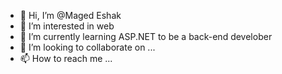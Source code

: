 - 👋 Hi, I’m @Maged Eshak
- 👀 I’m interested in web 
- 🌱 I’m currently learning ASP.NET to be a back-end develober
- 💞️ I’m looking to collaborate on ...
- 📫 How to reach me ...

<!---
MagedEshak/MagedEshak is a ✨ special ✨ repository because its `README.md` (this file) appears on your GitHub profile.
You can click the Preview link to take a look at your changes.
--->
